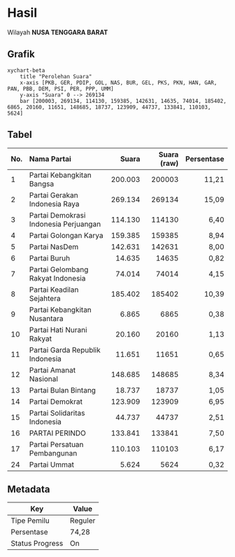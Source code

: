 # Hasil

Wilayah **NUSA TENGGARA BARAT**

## Grafik

```mermaid
xychart-beta
    title "Perolehan Suara"
    x-axis [PKB, GER, PDIP, GOL, NAS, BUR, GEL, PKS, PKN, HAN, GAR, PAN, PBB, DEM, PSI, PER, PPP, UMM]
    y-axis "Suara" 0 --> 269134
    bar [200003, 269134, 114130, 159385, 142631, 14635, 74014, 185402, 6865, 20160, 11651, 148685, 18737, 123909, 44737, 133841, 110103, 5624]
```

## Tabel

| No. | Nama Partai                           | Suara   | Suara (raw) | Persentase |
|:--- |:------------------------------------- | -------:| -----------:| ----------:|
| 1   | Partai Kebangkitan Bangsa             | 200.003 | 200003      | 11,21      |
| 2   | Partai Gerakan Indonesia Raya         | 269.134 | 269134      | 15,09      |
| 3   | Partai Demokrasi Indonesia Perjuangan | 114.130 | 114130      | 6,40       |
| 4   | Partai Golongan Karya                 | 159.385 | 159385      | 8,94       |
| 5   | Partai NasDem                         | 142.631 | 142631      | 8,00       |
| 6   | Partai Buruh                          | 14.635  | 14635       | 0,82       |
| 7   | Partai Gelombang Rakyat Indonesia     | 74.014  | 74014       | 4,15       |
| 8   | Partai Keadilan Sejahtera             | 185.402 | 185402      | 10,39      |
| 9   | Partai Kebangkitan Nusantara          | 6.865   | 6865        | 0,38       |
| 10  | Partai Hati Nurani Rakyat             | 20.160  | 20160       | 1,13       |
| 11  | Partai Garda Republik Indonesia       | 11.651  | 11651       | 0,65       |
| 12  | Partai Amanat Nasional                | 148.685 | 148685      | 8,34       |
| 13  | Partai Bulan Bintang                  | 18.737  | 18737       | 1,05       |
| 14  | Partai Demokrat                       | 123.909 | 123909      | 6,95       |
| 15  | Partai Solidaritas Indonesia          | 44.737  | 44737       | 2,51       |
| 16  | PARTAI PERINDO                        | 133.841 | 133841      | 7,50       |
| 17  | Partai Persatuan Pembangunan          | 110.103 | 110103      | 6,17       |
| 24  | Partai Ummat                          | 5.624   | 5624        | 0,32       |


## Metadata

| Key             | Value   |
| --------------- | ------- |
| Tipe Pemilu     | Reguler |
| Persentase      | 74,28   |
| Status Progress | On      |



